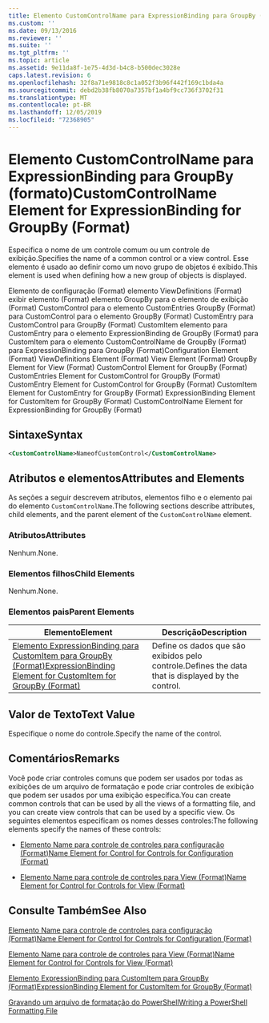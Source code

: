```yaml
---
title: Elemento CustomControlName para ExpressionBinding para GroupBy (Format) | Microsoft Docs
ms.custom: ''
ms.date: 09/13/2016
ms.reviewer: ''
ms.suite: ''
ms.tgt_pltfrm: ''
ms.topic: article
ms.assetid: 9e11da8f-1e75-4d3d-b4c8-b500dec3028e
caps.latest.revision: 6
ms.openlocfilehash: 32f8a71e9818c8c1a052f3b96f442f169c1bda4a
ms.sourcegitcommit: debd2b38fb8070a7357bf1a4bf9cc736f3702f31
ms.translationtype: MT
ms.contentlocale: pt-BR
ms.lasthandoff: 12/05/2019
ms.locfileid: "72368905"
---
```

# <a name="customcontrolname-element-for-expressionbinding-for-groupby-format"></a><span data-ttu-id="72e15-102">Elemento CustomControlName para ExpressionBinding para GroupBy (formato)</span><span class="sxs-lookup"><span data-stu-id="72e15-102">CustomControlName Element for ExpressionBinding for GroupBy (Format)</span></span>

<span data-ttu-id="72e15-103">Especifica o nome de um controle comum ou um controle de exibição.</span><span class="sxs-lookup"><span data-stu-id="72e15-103">Specifies the name of a common control or a view control.</span></span> <span data-ttu-id="72e15-104">Esse elemento é usado ao definir como um novo grupo de objetos é exibido.</span><span class="sxs-lookup"><span data-stu-id="72e15-104">This element is used when defining how a new group of objects is displayed.</span></span>

<span data-ttu-id="72e15-105">Elemento de configuração (Format) elemento ViewDefinitions (Format) exibir elemento (Format) elemento GroupBy para o elemento de exibição (Format) CustomControl para o elemento CustomEntries GroupBy (Format) para CustomControl para o elemento GroupBy (Format) CustomEntry para CustomControl para GroupBy (Format) CustomItem elemento para CustomEntry para o elemento ExpressionBinding de GroupBy (Format) para CustomItem para o elemento CustomControlName de GroupBy (Format) para ExpressionBinding para GroupBy (Format)</span><span class="sxs-lookup"><span data-stu-id="72e15-105">Configuration Element (Format) ViewDefinitions Element (Format) View Element (Format) GroupBy Element for View (Format) CustomControl Element for GroupBy (Format) CustomEntries Element for CustomControl for GroupBy (Format) CustomEntry Element for CustomControl for GroupBy (Format) CustomItem Element for CustomEntry for GroupBy (Format) ExpressionBinding Element for CustomItem for GroupBy (Format) CustomControlName Element for ExpressionBinding for GroupBy (Format)</span></span>

## <a name="syntax"></a><span data-ttu-id="72e15-106">Sintaxe</span><span class="sxs-lookup"><span data-stu-id="72e15-106">Syntax</span></span>

```xml
<CustomControlName>NameofCustomControl</CustomControlName>
```

## <a name="attributes-and-elements"></a><span data-ttu-id="72e15-107">Atributos e elementos</span><span class="sxs-lookup"><span data-stu-id="72e15-107">Attributes and Elements</span></span>

<span data-ttu-id="72e15-108">As seções a seguir descrevem atributos, elementos filho e o elemento pai do elemento `CustomControlName`.</span><span class="sxs-lookup"><span data-stu-id="72e15-108">The following sections describe attributes, child elements, and the parent element of the `CustomControlName` element.</span></span>

### <a name="attributes"></a><span data-ttu-id="72e15-109">Atributos</span><span class="sxs-lookup"><span data-stu-id="72e15-109">Attributes</span></span>

<span data-ttu-id="72e15-110">Nenhum.</span><span class="sxs-lookup"><span data-stu-id="72e15-110">None.</span></span>

### <a name="child-elements"></a><span data-ttu-id="72e15-111">Elementos filhos</span><span class="sxs-lookup"><span data-stu-id="72e15-111">Child Elements</span></span>

<span data-ttu-id="72e15-112">Nenhum.</span><span class="sxs-lookup"><span data-stu-id="72e15-112">None.</span></span>

### <a name="parent-elements"></a><span data-ttu-id="72e15-113">Elementos pais</span><span class="sxs-lookup"><span data-stu-id="72e15-113">Parent Elements</span></span>

|<span data-ttu-id="72e15-114">Elemento</span><span class="sxs-lookup"><span data-stu-id="72e15-114">Element</span></span>|<span data-ttu-id="72e15-115">Descrição</span><span class="sxs-lookup"><span data-stu-id="72e15-115">Description</span></span>|
|-------------|-----------------|
|[<span data-ttu-id="72e15-116">Elemento ExpressionBinding para CustomItem para GroupBy (Format)</span><span class="sxs-lookup"><span data-stu-id="72e15-116">ExpressionBinding Element for CustomItem for GroupBy (Format)</span></span>](./expressionbinding-element-for-customitem-for-groupby-format.md)|<span data-ttu-id="72e15-117">Define os dados que são exibidos pelo controle.</span><span class="sxs-lookup"><span data-stu-id="72e15-117">Defines the data that is displayed by the control.</span></span>|

## <a name="text-value"></a><span data-ttu-id="72e15-118">Valor de Texto</span><span class="sxs-lookup"><span data-stu-id="72e15-118">Text Value</span></span>

<span data-ttu-id="72e15-119">Especifique o nome do controle.</span><span class="sxs-lookup"><span data-stu-id="72e15-119">Specify the name of the control.</span></span>

## <a name="remarks"></a><span data-ttu-id="72e15-120">Comentários</span><span class="sxs-lookup"><span data-stu-id="72e15-120">Remarks</span></span>

<span data-ttu-id="72e15-121">Você pode criar controles comuns que podem ser usados por todas as exibições de um arquivo de formatação e pode criar controles de exibição que podem ser usados por uma exibição específica.</span><span class="sxs-lookup"><span data-stu-id="72e15-121">You can create common controls that can be used by all the views of a formatting file, and you can create view controls that can be used by a specific view.</span></span> <span data-ttu-id="72e15-122">Os seguintes elementos especificam os nomes desses controles:</span><span class="sxs-lookup"><span data-stu-id="72e15-122">The following elements specify the names of these controls:</span></span>

- [<span data-ttu-id="72e15-123">Elemento Name para controle de controles para configuração (Format)</span><span class="sxs-lookup"><span data-stu-id="72e15-123">Name Element for Control for Controls for Configuration (Format)</span></span>](./name-element-for-control-for-controls-for-configuration-format.md)

- [<span data-ttu-id="72e15-124">Elemento Name para controle de controles para View (Format)</span><span class="sxs-lookup"><span data-stu-id="72e15-124">Name Element for Control for Controls for View (Format)</span></span>](./name-element-for-control-for-controls-for-view-format.md)

## <a name="see-also"></a><span data-ttu-id="72e15-125">Consulte Também</span><span class="sxs-lookup"><span data-stu-id="72e15-125">See Also</span></span>

[<span data-ttu-id="72e15-126">Elemento Name para controle de controles para configuração (Format)</span><span class="sxs-lookup"><span data-stu-id="72e15-126">Name Element for Control for Controls for Configuration (Format)</span></span>](./name-element-for-control-for-controls-for-configuration-format.md)

[<span data-ttu-id="72e15-127">Elemento Name para controle de controles para View (Format)</span><span class="sxs-lookup"><span data-stu-id="72e15-127">Name Element for Control for Controls for View (Format)</span></span>](./name-element-for-control-for-controls-for-view-format.md)

[<span data-ttu-id="72e15-128">Elemento ExpressionBinding para CustomItem para GroupBy (Format)</span><span class="sxs-lookup"><span data-stu-id="72e15-128">ExpressionBinding Element for CustomItem for GroupBy (Format)</span></span>](./expressionbinding-element-for-customitem-for-groupby-format.md)

[<span data-ttu-id="72e15-129">Gravando um arquivo de formatação do PowerShell</span><span class="sxs-lookup"><span data-stu-id="72e15-129">Writing a PowerShell Formatting File</span></span>](./writing-a-powershell-formatting-file.md)
